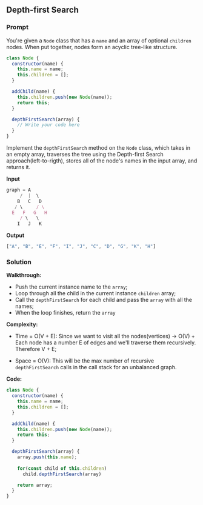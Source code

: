 ## Depth-first Search

### Prompt

You're given a `Node` class that has a `name` and an array of optional `children` nodes. When put together, nodes form an acyclic tree-like structure.

```js
class Node {
  constructor(name) {
    this.name = name;
    this.children = [];
  }

  addChild(name) {
    this.children.push(new Node(name));
    return this;
  }

  depthFirstSearch(array) {
    // Write your code here
  }
}
```


Implement the `depthFirstSearch` method on the `Node` class, which takes in an empty array, traverses the tree using the Depth-first Search approach(left-to-rigth), stores all of the node's names in the input array, and returns it.


**Input**
```js
graph = A
     /  |  \
    B   C   D
   / \     / \
  E   F   G   H
     / \   \
    I   J   K
```

**Output**
```js
["A", "B", "E", "F", "I", "J", "C", "D", "G", "K", "H"]
```

### Solution

__Walkthrough:__
- Push the current instance name to the `array`;
- Loop through all the child in the current instance `children` array;
- Call the `depthFirstSearch` for each child and pass the `array` with all the names;
- When the loop finishes, return the `array`

__Complexity:__
- Time = O(V + E): Since we want to visit all the nodes(vertices) -> O(V) + Each node has a number E of edges and we'll traverse them recursively. Therefore V + E;

- Space = O(V): This will be the max number of recursive `depthFirstSearch` calls in the call stack for an unbalanced graph.

__Code:__

```js
class Node {
  constructor(name) {
    this.name = name;
    this.children = [];
  }

  addChild(name) {
    this.children.push(new Node(name));
    return this;
  }

  depthFirstSearch(array) {
    array.push(this.name);
    
    for(const child of this.children) 
      child.depthFirstSearch(array)

    return array;
  }
}
```